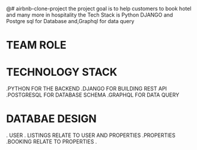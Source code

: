 @# airbnb-clone-project
the project goal is to help customers to book hotel and many more in hospitality
the Tech Stack is Python DJANGO and Postgre sql for Database and,Graphql for data query 
# TEAM ROLE
# TECHNOLOGY STACK
.PYTHON FOR THE BACKEND
.DJANGO FOR BUILDING REST API
.POSTGRESQL FOR DATABASE SCHEMA
.GRAPHQL FOR DATA QUERY
# DATABAE DESIGN
. USER 
. LISTINGS RELATE TO USER AND PROPERTIES
.PROPERTIES
.BOOKING RELATE TO PROPERTIES
.
